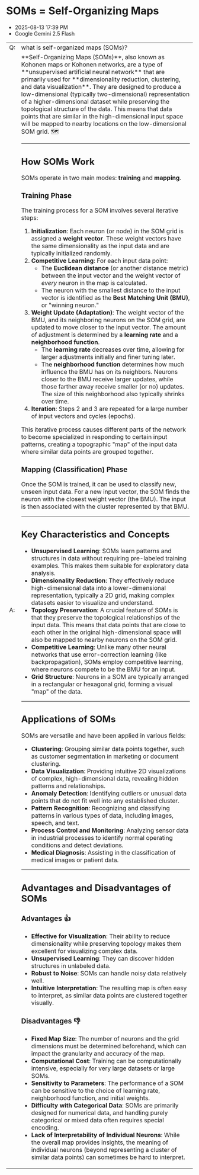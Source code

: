 # SOMs = Self-Organizing Maps

- 2025-08-13 17:39 PM
- Google Gemini 2.5 Flash

<table><tr><td>Q:</td><td>
<!-- add your Prompt bellow-->
what is self-organized maps (SOMs)?
</td></tr><tr><td>A:</td><td>
<!-- add Chatbot Response bellow-->
**Self-Organizing Maps (SOMs)**, also known as Kohonen maps or Kohonen networks, are a type of **unsupervised artificial neural network** that are primarily used for **dimensionality reduction, clustering, and data visualization**. They are designed to produce a low-dimensional (typically two-dimensional) representation of a higher-dimensional dataset while preserving the topological structure of the data. This means that data points that are similar in the high-dimensional input space will be mapped to nearby locations on the low-dimensional SOM grid. 🗺️

***

## How SOMs Work

SOMs operate in two main modes: **training** and **mapping**.

### Training Phase

The training process for a SOM involves several iterative steps:

1.  **Initialization**: Each neuron (or node) in the SOM grid is assigned a **weight vector**. These weight vectors have the same dimensionality as the input data and are typically initialized randomly.
2.  **Competitive Learning**: For each input data point:
    * The **Euclidean distance** (or another distance metric) between the input vector and the weight vector of *every* neuron in the map is calculated.
    * The neuron with the smallest distance to the input vector is identified as the **Best Matching Unit (BMU)**, or "winning neuron."
3.  **Weight Update (Adaptation)**: The weight vector of the BMU, and its neighboring neurons on the SOM grid, are updated to move closer to the input vector. The amount of adjustment is determined by a **learning rate** and a **neighborhood function**.
    * The **learning rate** decreases over time, allowing for larger adjustments initially and finer tuning later.
    * The **neighborhood function** determines how much influence the BMU has on its neighbors. Neurons closer to the BMU receive larger updates, while those farther away receive smaller (or no) updates. The size of this neighborhood also typically shrinks over time.
4.  **Iteration**: Steps 2 and 3 are repeated for a large number of input vectors and cycles (epochs).

This iterative process causes different parts of the network to become specialized in responding to certain input patterns, creating a topographic "map" of the input data where similar data points are grouped together.

### Mapping (Classification) Phase

Once the SOM is trained, it can be used to classify new, unseen input data. For a new input vector, the SOM finds the neuron with the closest weight vector (the BMU). The input is then associated with the cluster represented by that BMU.

***

## Key Characteristics and Concepts

* **Unsupervised Learning**: SOMs learn patterns and structures in data without requiring pre-labeled training examples. This makes them suitable for exploratory data analysis.
* **Dimensionality Reduction**: They effectively reduce high-dimensional data into a lower-dimensional representation, typically a 2D grid, making complex datasets easier to visualize and understand.
* **Topology Preservation**: A crucial feature of SOMs is that they preserve the topological relationships of the input data. This means that data points that are close to each other in the original high-dimensional space will also be mapped to nearby neurons on the SOM grid.
* **Competitive Learning**: Unlike many other neural networks that use error-correction learning (like backpropagation), SOMs employ competitive learning, where neurons compete to be the BMU for an input.
* **Grid Structure**: Neurons in a SOM are typically arranged in a rectangular or hexagonal grid, forming a visual "map" of the data. 

***

## Applications of SOMs

SOMs are versatile and have been applied in various fields:

* **Clustering**: Grouping similar data points together, such as customer segmentation in marketing or document clustering.
* **Data Visualization**: Providing intuitive 2D visualizations of complex, high-dimensional data, revealing hidden patterns and relationships.
* **Anomaly Detection**: Identifying outliers or unusual data points that do not fit well into any established cluster.
* **Pattern Recognition**: Recognizing and classifying patterns in various types of data, including images, speech, and text.
* **Process Control and Monitoring**: Analyzing sensor data in industrial processes to identify normal operating conditions and detect deviations.
* **Medical Diagnosis**: Assisting in the classification of medical images or patient data.

***

## Advantages and Disadvantages of SOMs

### Advantages 👍

* **Effective for Visualization**: Their ability to reduce dimensionality while preserving topology makes them excellent for visualizing complex data.
* **Unsupervised Learning**: They can discover hidden structures in unlabeled data.
* **Robust to Noise**: SOMs can handle noisy data relatively well.
* **Intuitive Interpretation**: The resulting map is often easy to interpret, as similar data points are clustered together visually.

### Disadvantages 👎

* **Fixed Map Size**: The number of neurons and the grid dimensions must be determined beforehand, which can impact the granularity and accuracy of the map.
* **Computational Cost**: Training can be computationally intensive, especially for very large datasets or large SOMs.
* **Sensitivity to Parameters**: The performance of a SOM can be sensitive to the choice of learning rate, neighborhood function, and initial weights.
* **Difficulty with Categorical Data**: SOMs are primarily designed for numerical data, and handling purely categorical or mixed data often requires special encoding.
* **Lack of Interpretability of Individual Neurons**: While the overall map provides insights, the meaning of individual neurons (beyond representing a cluster of similar data points) can sometimes be hard to interpret.
</td></tr></table>